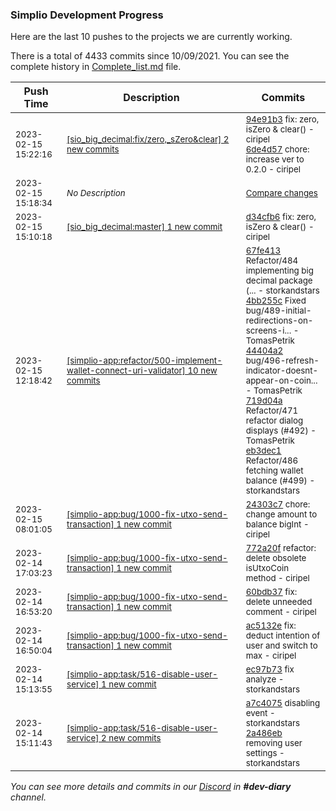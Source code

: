 
### Simplio Development Progress

Here are the last 10 pushes to the projects we are currently working.

There is a total of 4433 commits since 10/09/2021. You can see the complete history in
 [Complete_list.md](Complete_list.md) file.

| Push Time | Description | Commits |
| --- | --- | --- |
| <sub>2023-02-15 15:22:16</sub> | <sub>[[sio_big_decimal:fix/zero,\_sZero&clear] 2 new commits](https://github.com/SimplioOfficial/sio_big_decimal/compare/dc7a30b17f51...6de4d57dacda)</sub> | <sub>[94e91b3](https://github.com/SimplioOfficial/sio_big_decimal/commit/94e91b3cacbe93dae5efe13fdd2a7160c7312477) fix: zero, isZero & clear() - ciripel<br>[6de4d57](https://github.com/SimplioOfficial/sio_big_decimal/commit/6de4d57dacda11d364b52e7a0a95c241a8bd100d) chore: increase ver to 0.2.0 - ciripel</sub> |
| <sub>2023-02-15 15:18:34</sub> | <sub>_No Description_</sub> | <sub>[Compare changes](https://github.com/SimplioOfficial/sio_big_decimal/compare/d34cfb6ffb06...dc7a30b17f51)</sub> |
| <sub>2023-02-15 15:10:18</sub> | <sub>[[sio_big_decimal:master] 1 new commit](https://github.com/SimplioOfficial/sio_big_decimal/commit/d34cfb6ffb06ac96352a2b83dfed505827084c95)</sub> | <sub>[d34cfb6](https://github.com/SimplioOfficial/sio_big_decimal/commit/d34cfb6ffb06ac96352a2b83dfed505827084c95) fix: zero, isZero & clear() - ciripel</sub> |
| <sub>2023-02-15 12:18:42</sub> | <sub>[[simplio-app:refactor/500\-implement\-wallet\-connect\-uri\-validator] 10 new commits](https://github.com/SimplioOfficial/simplio-app/compare/98e757889d9f...49799a5e1a4f)</sub> | <sub>[67fe413](https://github.com/SimplioOfficial/simplio-app/commit/67fe413dda651483373edb5bad395a3a9f75d08c) Refactor/484 implementing big decimal package (... - storkandstars<br>[4bb255c](https://github.com/SimplioOfficial/simplio-app/commit/4bb255c6f6cf762fe9f774b0756e966148d8b837) Fixed bug/489-initial-redirections-on-screens-i... - TomasPetrik<br>[44404a2](https://github.com/SimplioOfficial/simplio-app/commit/44404a2c9049ad9c7d96ea9693e1de94fb5f7a5d) bug/496-refresh-indicator-doesnt-appear-on-coin... - TomasPetrik<br>[719d04a](https://github.com/SimplioOfficial/simplio-app/commit/719d04a1a224cd48117ff06d46a1b90c2eb417a5) Refactor/471 refactor dialog displays (#492) - TomasPetrik<br>[eb3dec1](https://github.com/SimplioOfficial/simplio-app/commit/eb3dec1178cc289d33508edc8a20f4cb97dec8d1) Refactor/486 fetching wallet balance (#499) - storkandstars</sub> |
| <sub>2023-02-15 08:01:05</sub> | <sub>[[simplio-app:bug/1000\-fix\-utxo\-send\-transaction] 1 new commit](https://github.com/SimplioOfficial/simplio-app/commit/24303c7e2c38b354affaf08e092452defa5289cd)</sub> | <sub>[24303c7](https://github.com/SimplioOfficial/simplio-app/commit/24303c7e2c38b354affaf08e092452defa5289cd) chore: change amount to balance bigInt - ciripel</sub> |
| <sub>2023-02-14 17:03:23</sub> | <sub>[[simplio-app:bug/1000\-fix\-utxo\-send\-transaction] 1 new commit](https://github.com/SimplioOfficial/simplio-app/commit/772a20f5bdc339c4b71f572d214b39e69fbafeed)</sub> | <sub>[772a20f](https://github.com/SimplioOfficial/simplio-app/commit/772a20f5bdc339c4b71f572d214b39e69fbafeed) refactor: delete obsolete  isUtxoCoin method - ciripel</sub> |
| <sub>2023-02-14 16:53:20</sub> | <sub>[[simplio-app:bug/1000\-fix\-utxo\-send\-transaction] 1 new commit](https://github.com/SimplioOfficial/simplio-app/commit/60bdb3751189edd45115baf613d354c0bdb786aa)</sub> | <sub>[60bdb37](https://github.com/SimplioOfficial/simplio-app/commit/60bdb3751189edd45115baf613d354c0bdb786aa) fix: delete unneeded comment - ciripel</sub> |
| <sub>2023-02-14 16:50:04</sub> | <sub>[[simplio-app:bug/1000\-fix\-utxo\-send\-transaction] 1 new commit](https://github.com/SimplioOfficial/simplio-app/commit/ac5132e72d008c5b9dfb5517b400535c2a8702f3)</sub> | <sub>[ac5132e](https://github.com/SimplioOfficial/simplio-app/commit/ac5132e72d008c5b9dfb5517b400535c2a8702f3) fix: deduct intention of user and switch to max - ciripel</sub> |
| <sub>2023-02-14 15:13:55</sub> | <sub>[[simplio-app:task/516\-disable\-user\-service] 1 new commit](https://github.com/SimplioOfficial/simplio-app/commit/ec97b737e12fc2defade00a2b21fa1d3f8de3c72)</sub> | <sub>[ec97b73](https://github.com/SimplioOfficial/simplio-app/commit/ec97b737e12fc2defade00a2b21fa1d3f8de3c72) fix analyze - storkandstars</sub> |
| <sub>2023-02-14 15:11:43</sub> | <sub>[[simplio-app:task/516\-disable\-user\-service] 2 new commits](https://github.com/SimplioOfficial/simplio-app/compare/fb510b633ae5...2a486ebff09b)</sub> | <sub>[a7c4075](https://github.com/SimplioOfficial/simplio-app/commit/a7c40757cf9dbc4dc34cdca0cf6d03d276ce07cf) disabling event - storkandstars<br>[2a486eb](https://github.com/SimplioOfficial/simplio-app/commit/2a486ebff09ba69a49508f11e7231d6de0a30103) removing user settings - storkandstars</sub> |

_You can see more details and commits in our [Discord](https://discord.gg/aKhjuwZmdP) in **#dev-diary** channel._
